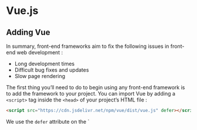 # Vue.js 

## Adding Vue
In summary, front-end frameworks aim to fix the following issues in front-end web development :
- Long development times
- Difficult bug fixes and updates
- Slow page rendering

The first thing you’ll need to do to begin using any front-end framework is to add the framework to your project. You can import Vue by adding a `<script>` tag inside the `<head>` of your project’s HTML file :

```html
<script src="https://cdn.jsdelivr.net/npm/vue/dist/vue.js" defer></script>
```
We use the `defer` attribute on the `<script> tag to make sure that the page is loaded and ready to hook up to Vue before we actually load Vue.

The Vue team recognized that many complex front-end features aren’t useful until late in the front-end learning journey (or sometimes at all). As a result, they offered this simple alternative that provides most of Vue’s features to developers quickly and easily.

## Creating Vue Apps

Vue makes it easy to make a new app by exporting a class called `Vue`. Much like any other JavaScript class, we create instances of this class using the `new` keyword. Each of these `Vue` instances is a fully-functioning Vue app.

```javascript
// app.js
const app = new Vue({              //Creates new Vue app
  el: '#app',                      //Options Object
  data: { username: 'michael' },   //contains all information about the Vue app
  ...
});
```

The `Vue` constructor can set many properties on our `Vue` app when it is called. However, unlike many constructors, the `Vue` class does not take each of these properties as separate arguments.

> 💡 Vue apps require a lot of information — information that will differ greatly from app to app. To accommodate this, the Vue constructor doesn’t attempt to take in each piece of information as its own parameter. This would require developers to keep careful track of which order arguments were expected in, making it difficult to add properties or make changes.

The Vue constructor takes in only one object, called the **options object**. Each piece of information the Vue app needs to function is added to the options object as a key-value pair. This means that developers can easily update or add information in the Vue app by just looking for the correct key in the options object.

## Introduction to Vue

### el 
In making a new Vue app, we gain access to all of the powerful features Vue has to offer. However, we don’t necessarily want all of our HTML to have access to these features. We need to specify to our Vue app which portion of our HTML we want to gain access to our Vue app’s logic.

We do this by adding a key-value pair to the Vue app’s options object. We add a key called `el`, standing for HTML __el__ement, with a value of a CSS selector as a string that will target an element in our HTML and give it access to our Vue app’s functionality.

```javascript
// app.js
const app = new Vue({
  el: '#app'
});
```

In the above example, we wanted an HTML element with an ID of `app` to gain access to our Vue app’s functionality. We added an `el` key to the options object and made the value `'#app'`, a CSS selector that will target an element with an ID, `#`, of `app`.

We then import this JavaScript file into our HTML file so that our Vue app can find the specified HTML element and turn it into a Vue app.

```html
<!-- index.html -->
<head>
  <script src="https://cdn.jsdelivr.net/npm/vue/dist/vue.js" defer></script>
  <script src="./js/app.js" defer></script>
</head>
<body>
  <div id="app">
    <!-- Vue App HTML Code -->
  </div>
</body>
```

In this example, we wrote the HTML that will be turned into a Vue app. Then, in the `<head>` we imported the file containing the JavaScript from the previous example that will turn the HTML `#app` `<div>` element into a Vue app.

**Note**: We must import our Vue app code after the `<script>` that loads Vue.js. Otherwise, we would not yet have access to the Vue library in app.js, making it impossible to create a Vue app. This is also why we add `defer` to both elements — to ensure Vue has fully loaded when we go to make our Vue app.

### Data

An essential feature of all front-end frameworks is rendering and updating dynamic data. Information like the number of likes on a social media post may change at any second. Front-end frameworks must make it easy to display these types of dynamic data and automatically update them for users as soon as they change.

To display dynamic information we need:
- A place to store the data we will be displaying
- A syntax for displaying that information

Everything our Vue app needs should be provided on the options object when the Vue app is created. Therefore, all of our dynamic data will need to be specified in our options object at a property called `data`.

```javascript
const app = new Vue({
  el: '#app',
  data: {
    username: 'Michael'
  }
});
```

Apps need to display many pieces of dynamic data. To accommodate this, the value of `.data` is an object as well. Every piece of data will be added to the `.data` object as a key-value pair.

> 💡 Note: In most apps, your code would likely get this data from a database.

### Templates

Vue makes use of **templating**, meaning that the developer specifies certain content in our HTML that isn’t meant to be displayed literally but rather substituted out with the appropriate data from the app. We specify which content inside our HTML should be substituted by surrounding it in two layers of curly brackets, like so :

```html
<div id="app">
  <h2>Hello, {{ username }}</h2>
</div>
```

> 💡 Note : Using curly brackets for templating in HTML was popularized by a framework called mustache. As a result, curly braces in templates are often called “mustaches.”

### Directives

Directives are custom HTML attributes built into Vue that accomplish incredibly complex, common front-end operations using barely any code.

For example, one very common front-end need is to conditionally display elements. Let’s say we only want to show a login button if a user isn’t already logged in. We can add a `v-if` directive as an attribute to HTML elements like so :

```html
<button v-if="userIsLoggedIn">Log Out</button>
<button v-if="!userIsLoggedIn">Log In</button>
```

`v-if` acts an awful lot like JavaScript `if` - it will only display the HTML element it is on if the `v-if` statement returns `true`. In this case, it will check our `.data` for a value of `userIsLoggedIn`. Then it will only display our “Log Out” button if `userIsLoggedIn` is `true` and will only display our “Log In” button if it is `false`.

Another complex, common front-end need is to render an array of items identically. We can use v-for as an attribute, like so :

```html
<ul>
  <li v-for="todo in todoList">{{ todo }}</li>
</ul>
```

`v-for` will iterate through every item in our `.data`‘s `todoList` array, create a variable called `todo` containing each succesive array element, and create an `li` displaying each element in the list. Even if a new item is added to the list, the list will be re-rendered instantly to display that new item.

One more super cool directive is `v-model`. `v-model` can be added to any form field and hooked up to our Vue app’s `data`. Modifying the form field will then automatically modify the specified Vue app `data`!

```html
<input v-model="username" />
```

The above input field will display the current value of `username` on the Vue app’s data object and will change the value of username if the user modifies the value in the field. That’s some complicated JavaScript implemented perfectly with very little code.

> 💡 Note : As you may have noticed, every built-in Vue directive starts with `v-`. You can view a list of them all [here](https://vuejs.org/api/#Directives). Just know that if there isn’t a directive that does what you need — you can even make your own!

Directives make complex front-end code easy to write, easy to read, and optimized for great site performance.

### Components 

When creating a component, you provide a template that should be rendered whenever the component is used in HTML. You then specify which pieces of dynamic information, called **props**, the component can receive to fill in this template. When used in your HTML code, props look like normal HTML attributes, you add them to the opening tag of the component HTML element with a name and a value.

```javascript
const Tweet = Vue.component('tweet', {
 props: ['message', 'author'],
 template: '<div class="tweet"><h3>{{ author }}</h3><p>{{ message }}</p></div>'
});
```

Once you’ve created your component, you can then use it throughout your site just like any other HTML element. This means no copy/pasting of HTML code, no need to make the same change in multiple places across your site, and no potentially broken or misstyled elements.

```html
<div class="tweets">
  <tweet v-for="tweet in tweets" 
         v-bind:message="tweet"
         v-bind:author="username"></tweet>
</div>
```

## Quick review

* Make front-end code quicker to write — loading Vue in one line, mustache templates, built-in **directives**, and re-usable **components** make Vue easy to read and easy to write.

* Make front-end code easier to modify and fix — using readable mustache templates, using built-in heavily-tested **directives**, and consolidating repetitive code into **components** make Vue code less error-prone and easier to fix when errors do occur.

* Make front-end apps fast and responsive — Vue’s use of a **Virtual DOM** makes site updates happen only when they need to and incredibly fast when they do

> 💡 You might still be asking yourself at this point — is Vue right for me? Should I be learning Angular or React instead? **The answer is that there is no right answer! All of these front-end frameworks work incredibly well and are getting better every year.** Each framework has its own syntax, but many of the skills you acquire will be transferable between frameworks. **React** also uses a **virtual DOM**. **Angular** also uses **directives**. Both use **mustache-like templates** and **components**. Learn the framework that is most exciting to you. All that matters is that you never get stuck in your learning journey.

## Naming
The Vue.js style guide recommends that component names should always be multi-word, except for root App components, to prevent conflicts with existing and future HTML elements. This is because the HTML Living Standard specifies that custom elements (which Vue components essentially are) must contain a hyphen in their name.
